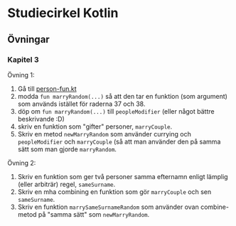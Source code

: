 # Studiecirkel Kotlin

## Övningar

### Kapitel 3

Övning 1:

1. Gå till [person-fun.kt][person-fun.kt]
1. modda `fun marryRandom(...)` så att den tar en funktion (som argument) som används istället för raderna 37 och 38.
1. döp om `fun marryRandom(...)` till `peopleModifier` (eller något bättre beskrivande :D)
1. skriv en funktion som "gifter" personer, `marryCouple`.
1. Skriv en metod `newMarryRandom` som använder currying och `peopleModifier` och `marryCouple` (så att man använder den på samma sätt som man gjorde `marryRandom`.

Övning 2:

1. Skriv en funktion som ger två personer samma efternamn enligt lämplig (eller arbiträr) regel, `sameSurname`.
1. Skriv en mha combining en funktion som gör `marryCouple` och sen `sameSurname`.
1. Skriv en funktion `marrySameSurnameRandom` som använder ovan combine-metod på "samma sätt" som `newMarryRandom`.


[person-fun.kt]: src/main/kotlin/se/vitberget/randomperson/person-fun.kt
